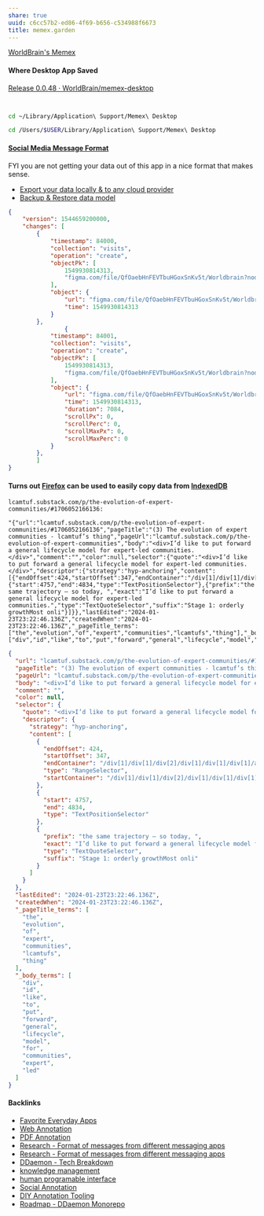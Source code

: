 ```yaml
---
share: true
uuid: c6cc57b2-ed86-4f69-b656-c534988f6673
title: memex.garden
---
```

[WorldBrain's Memex](https://getmemex.com/)

#### Where Desktop App Saved

[Release 0.0.48 · WorldBrain/memex-desktop](https://github.com/WorldBrain/memex-desktop/releases/tag/v0.0.48)

``` bash


cd ~/Library/Application\ Support/Memex\ Desktop

cd /Users/$USER/Library/Application\ Support/Memex\ Desktop
```


#### [Social Media Message Format](../ea6dd9c4-c148-4631-af5f-63ffe73fceb3)


FYI you are not getting your data out of this app in a nice format that makes sense.

* [Export your data locally & to any cloud provider](https://tutorials.memex.garden/the-worldbrainio-team/export-your-data-locally-to-any-cloud-provider)
* [Backup & Restore data model](https://tutorials.memex.garden/the-worldbrainio-team/export-your-data-locally-to-any-cloud-provider/backup-restore-data-model)

``` JSON
{
    "version": 1544659200000,
    "changes": [
        {
            "timestamp": 84000,
            "collection": "visits",
            "operation": "create",
            "objectPk": [
                1549930814313,
                "figma.com/file/QfOaebHnFEVTbuHGoxSnKv5t/Worldbrain?node-id=0:1"
            ],
            "object": {
                "url": "figma.com/file/QfOaebHnFEVTbuHGoxSnKv5t/Worldbrain?node-id=0:1",
                "time": 1549930814313
            }
        },
				{
            "timestamp": 84001,
            "collection": "visits",
            "operation": "create",
            "objectPk": [
                1549930814313,
                "figma.com/file/QfOaebHnFEVTbuHGoxSnKv5t/Worldbrain?node-id=136:478"
            ],
            "object": {
                "url": "figma.com/file/QfOaebHnFEVTbuHGoxSnKv5t/Worldbrain?node-id=136:478",
                "time": 1549930814313,
                "duration": 7084,
                "scrollPx": 0,
                "scrollPerc": 0,
                "scrollMaxPx": 0,
                "scrollMaxPerc": 0
            }
        },
		]
}
```


#### Turns out [Firefox](../ad59b7e4-6f57-4b6e-b654-e982ebc765c4) can be used to easily copy data from [IndexedDB](../9fea8cfd-e8fa-4324-921c-e9455862e374)

``` text
lcamtuf.substack.com/p/the-evolution-of-expert-communities/#1706052166136:

"{"url":"lcamtuf.substack.com/p/the-evolution-of-expert-communities/#1706052166136","pageTitle":"(3) The evolution of expert communities - lcamtuf’s thing","pageUrl":"lcamtuf.substack.com/p/the-evolution-of-expert-communities","body":"<div>I’d like to put forward a general lifecycle model for expert-led communities.</div>","comment":"","color":null,"selector":{"quote":"<div>I’d like to put forward a general lifecycle model for expert-led communities.</div>","descriptor":{"strategy":"hyp-anchoring","content":[{"endOffset":424,"startOffset":347,"endContainer":"/div[1]/div[1]/div[2]/div[1]/div[1]/div[1]/article[1]/div[4]/div[1]/div[1]/p[2]","type":"RangeSelector","startContainer":"/div[1]/div[1]/div[2]/div[1]/div[1]/div[1]/article[1]/div[4]/div[1]/div[1]/p[2]"},{"start":4757,"end":4834,"type":"TextPositionSelector"},{"prefix":"the same trajectory — so today, ","exact":"I’d like to put forward a general lifecycle model for expert-led communities.","type":"TextQuoteSelector","suffix":"Stage 1: orderly growthMost onli"}]}},"lastEdited":"2024-01-23T23:22:46.136Z","createdWhen":"2024-01-23T23:22:46.136Z","_pageTitle_terms":["the","evolution","of","expert","communities","lcamtufs","thing"],"_body_terms":["div","id","like","to","put","forward","general","lifecycle","model","for","communities","expert","led"]}"
```


``` JSON
{
  "url": "lcamtuf.substack.com/p/the-evolution-of-expert-communities/#1706052166136",
  "pageTitle": "(3) The evolution of expert communities - lcamtuf’s thing",
  "pageUrl": "lcamtuf.substack.com/p/the-evolution-of-expert-communities",
  "body": "<div>I’d like to put forward a general lifecycle model for expert-led communities.</div>",
  "comment": "",
  "color": null,
  "selector": {
    "quote": "<div>I’d like to put forward a general lifecycle model for expert-led communities.</div>",
    "descriptor": {
      "strategy": "hyp-anchoring",
      "content": [
        {
          "endOffset": 424,
          "startOffset": 347,
          "endContainer": "/div[1]/div[1]/div[2]/div[1]/div[1]/div[1]/article[1]/div[4]/div[1]/div[1]/p[2]",
          "type": "RangeSelector",
          "startContainer": "/div[1]/div[1]/div[2]/div[1]/div[1]/div[1]/article[1]/div[4]/div[1]/div[1]/p[2]"
        },
        {
          "start": 4757,
          "end": 4834,
          "type": "TextPositionSelector"
        },
        {
          "prefix": "the same trajectory — so today, ",
          "exact": "I’d like to put forward a general lifecycle model for expert-led communities.",
          "type": "TextQuoteSelector",
          "suffix": "Stage 1: orderly growthMost onli"
        }
      ]
    }
  },
  "lastEdited": "2024-01-23T23:22:46.136Z",
  "createdWhen": "2024-01-23T23:22:46.136Z",
  "_pageTitle_terms": [
    "the",
    "evolution",
    "of",
    "expert",
    "communities",
    "lcamtufs",
    "thing"
  ],
  "_body_terms": [
    "div",
    "id",
    "like",
    "to",
    "put",
    "forward",
    "general",
    "lifecycle",
    "model",
    "for",
    "communities",
    "expert",
    "led"
  ]
}
```

#### Backlinks

* [Favorite Everyday Apps](/444ff7c7-77b4-483c-b801-3955d2daeb0a)
* [Web Annotation](/1a1a3f1f-f090-48a2-ae68-04dcda0dbed6)
* [PDF Annotation](/3a6e70f4-6e28-4b3b-8bbc-c28afe14ed6e)
* [Research - Format of messages from different messaging apps](/6af8ae27-bf2e-4228-aaba-d28f82f4e329)
* [Research - Format of messages from different messaging apps](/6af8ae27-bf2e-4228-aaba-d28f82f4e329)
* [DDaemon - Tech Breakdown](/457c6a22-361f-4b4b-9867-809c7c6d0316)
* [knowledge management](/7decfa6a-d846-4d65-896c-cb2d2c315edc)
* [human programable interface](/2828367d-4d62-487d-b582-52732d82b228)
* [Social Annotation](/644dd14f-7a90-472a-9475-1596ce8cb4de)
* [DIY Annotation Tooling](/6cd3ff9d-b7f2-4292-a631-c07b7a9f5920)
* [Roadmap - DDaemon Monorepo](/2ffcf8b7-75d5-4f99-bf20-10826df12580)